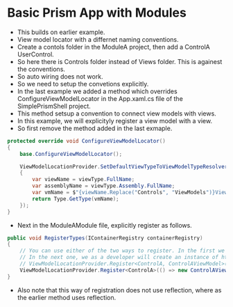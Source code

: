 # Basic Prism App with Modules
- This builds on earlier example.
- View model locator with a differnet naming conventions.
- Create a contols folder in the ModuleA project, then add a ControlA UserControl.
- So here there is Controls folder instead of Views folder. This is againest the conventions.
- So auto wiring does not work.
- So we need to setup the convetions explicitly. 
- In the last example we added a method which overrides ConfigureViewModelLocator in the App.xaml.cs file of the SimplePrismShell project.
- This method setsup a convention to connect view models with views.
- In this example, we will explicityly register a view model with a view. 
- So first remove the method added in the last exmaple. 

```cs
protected override void ConfigureViewModelLocator()
{
    base.ConfigureViewModelLocator();

    ViewModelLocationProvider.SetDefaultViewTypeToViewModelTypeResolver((viewType) =>
    {
        var viewName = viewType.FullName;
        var assemblyName = viewType.Assembly.FullName;
        var vmName = $"{viewName.Replace("Controls", "ViewModels")}ViewModel, {assemblyName}";
        return Type.GetType(vmName);
    });
}
```

- Next in the ModuleAModule file, explicitly register as follows.
```cs
public void RegisterTypes(IContainerRegistry containerRegistry)
{
    // You can use either of the two ways to register. In the first we specify the type, do the vmlocator will create an instance and then assign to the datacontext on the view.
    // In the next one, we as a developer will create an instance of hte view model, so the vm locator will simply use that.
    // ViewModelLocationProvider.Register<ControlA, ControlAViewModel>();
    ViewModelLocationProvider.Register<ControlA>(() => new ControlAViewModel() { WelcomeMessage = "Hello from Factory" });
}
```

- Also note that this way of registration does not use reflection, where as the earlier method uses reflection.